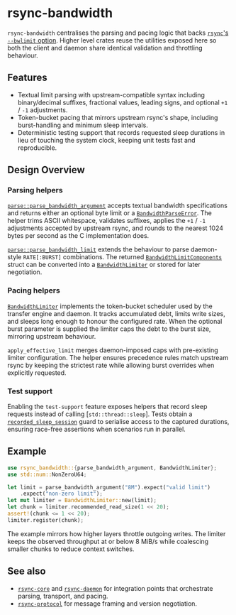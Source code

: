 # rsync-bandwidth

`rsync-bandwidth` centralises the parsing and pacing logic that backs
[`rsync`'s `--bwlimit` option](https://download.samba.org/pub/rsync/rsync.html).
Higher level crates reuse the utilities exposed here so both the client and
daemon share identical validation and throttling behaviour.

## Features

- Textual limit parsing with upstream-compatible syntax including
  binary/decimal suffixes, fractional values, leading signs, and optional
  `+1` / `-1` adjustments.
- Token-bucket pacing that mirrors upstream rsync's shape, including
  burst-handling and minimum sleep intervals.
- Deterministic testing support that records requested sleep durations in lieu
  of touching the system clock, keeping unit tests fast and reproducible.

## Design Overview

### Parsing helpers

[`parse::parse_bandwidth_argument`](crate::parse::parse_bandwidth_argument)
accepts textual bandwidth specifications and returns either an optional byte
limit or a [`BandwidthParseError`](crate::parse::BandwidthParseError). The
helper trims ASCII whitespace, validates suffixes, applies the `+1` / `-1`
adjustments accepted by upstream rsync, and rounds to the nearest 1024 bytes per
second as the C implementation does.

[`parse::parse_bandwidth_limit`](crate::parse::parse_bandwidth_limit) extends the
behaviour to parse daemon-style `RATE[:BURST]` combinations. The returned
[`BandwidthLimitComponents`](crate::parse::BandwidthLimitComponents) struct can
be converted into a [`BandwidthLimiter`](crate::BandwidthLimiter) or stored for
later negotiation.

### Pacing helpers

[`BandwidthLimiter`](crate::BandwidthLimiter) implements the token-bucket
scheduler used by the transfer engine and daemon. It tracks accumulated debt,
limits write sizes, and sleeps long enough to honour the configured rate. When
the optional burst parameter is supplied the limiter caps the debt to the burst
size, mirroring upstream behaviour.

`apply_effective_limit` merges daemon-imposed caps with pre-existing limiter
configuration. The helper ensures precedence rules match upstream rsync by
keeping the strictest rate while allowing burst overrides when explicitly
requested.

### Test support

Enabling the `test-support` feature exposes helpers that record sleep requests
instead of calling [`std::thread::sleep`]. Tests obtain a
[`recorded_sleep_session`](crate::recorded_sleep_session) guard to serialise
access to the captured durations, ensuring race-free assertions when scenarios
run in parallel.

## Example

```rust
use rsync_bandwidth::{parse_bandwidth_argument, BandwidthLimiter};
use std::num::NonZeroU64;

let limit = parse_bandwidth_argument("8M").expect("valid limit")
    .expect("non-zero limit");
let mut limiter = BandwidthLimiter::new(limit);
let chunk = limiter.recommended_read_size(1 << 20);
assert!(chunk <= 1 << 20);
limiter.register(chunk);
```

The example mirrors how higher layers throttle outgoing writes. The limiter
keeps the observed throughput at or below 8 MiB/s while coalescing smaller
chunks to reduce context switches.

## See also

- [`rsync-core`](https://docs.rs/rsync-core/) and
  [`rsync-daemon`](https://docs.rs/rsync-daemon/) for integration points that
  orchestrate parsing, transport, and pacing.
- [`rsync-protocol`](https://docs.rs/rsync-protocol/) for message framing and
  version negotiation.
